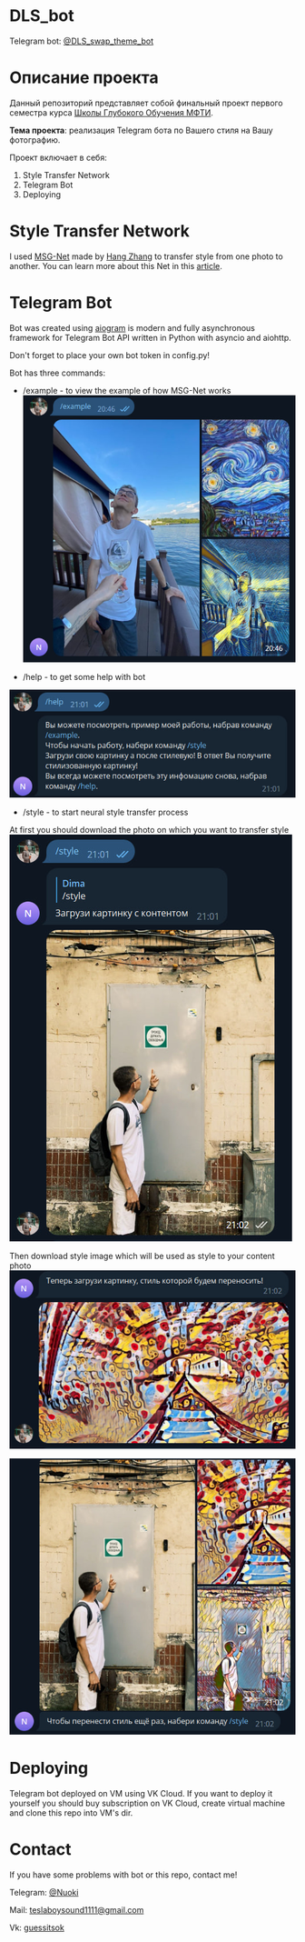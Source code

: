 # DLS_bot
Telegram bot: [@DLS_swap_theme_bot][bot]

# Описание проекта
Данный репозиторий представляет собой финальный проект первого семестра курса [Школы Глубокого Обучения МФТИ][DLS].

**Тема проекта**: реализация Telegram бота по Вашего стиля на Вашу фотографию.

Проект включает в себя:

1. Style Transfer Network
2. Telegram Bot
3. Deploying

# Style Transfer Network
I used [MSG-Net][MSG] made by [Hang Zhang][Zhang] to transfer style from one photo to another. You can learn more about this Net in this [article][article].

# Telegram Bot
Bot was created using [aiogram][aiogram] is modern and fully asynchronous framework for Telegram Bot API written in Python with asyncio and aiohttp.

Don't forget to place your own bot token in config.py!

Bot has three commands:

- /example - to view the example of how MSG-Net works 
![title](example/readme_example.jpg)

- /help - to get some help with bot


![title](example/readme_help.jpg)

- /style - to start neural style transfer process

At first you should download the photo on which you want to transfer style
![title](example/readme_style_1.jpg)

Then download style image which will be used as style to your content photo
![title](example/readme_style_2.jpg)


![You'll get the result in less than one minute](example/readme_style_3.jpg)

# Deploying
Telegram bot deployed on VM using VK Cloud. If you want to deploy it yourself you should buy subscription on VK Cloud, create virtual machine and clone this repo into VM's dir. 

# Contact
If you have some problems with bot or this repo, contact me!

Telegram: [@Nuoki][telegram_me]

Mail: teslaboysound1111@gmail.com

Vk: [guessitsok][vk_me]

[bot]: https://t.me/DLS_swap_theme_bot
[DLS]: https://dls.samcs.ru/
[Zhang]: https://github.com/zhanghang1989
[MSG]: https://github.com/zhanghang1989/PyTorch-Multi-Style-Transfer#msg-net
[article]: https://arxiv.org/pdf/1703.06953.pdf
[aiogram]: https://aiogram.dev/
[telegram_me]: https://t.me/Nuoki
[vk_me]: https://vk.com/guessitsok
